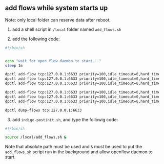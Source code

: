 ## add flows while system starts up
Note: only local folder can reserve data after reboot.

1. add a shell script in `/local` folder named `add_flows.sh`

2. add the following code:

```bash
#!/bin/sh


echo "wait for open flow daemon to start..."
sleep 1m

dpctl add-flow tcp:127.0.0.1:6633 priority=100,idle_timeout=0,hard_timeout=0,in_port=51,dl_type=0x800,nw_src=10.0.0.1/32,actions=mod_dl_dst:7c:fe:90:91:b7:70,output:8
dpctl add-flow tcp:127.0.0.1:6633 priority=100,idle_timeout=0,hard_timeout=0,in_port=51,dl_type=0x800,nw_src=10.0.0.2/32,actions=mod_dl_dst:7c:fe:90:91:b7:70,output:18
dpctl add-flow tcp:127.0.0.1:6633 priority=100,idle_timeout=0,hard_timeout=0,in_port=51,dl_type=0x800,nw_src=10.0.0.3/32,actions=mod_dl_dst:7c:fe:90:91:b7:70,output:38

dpctl add-flow tcp:127.0.0.1:6633 priority=100,idle_timeout=0,hard_timeout=0,in_port=8,actions=mod_dl_dst:e4:1d:2d:29:f0:40,output:51
dpctl add-flow tcp:127.0.0.1:6633 priority=100,idle_timeout=0,hard_timeout=0,in_port=18,actions=mod_dl_dst:e4:1d:2d:29:f0:40,output:51
dpctl add-flow tcp:127.0.0.1:6633 priority=100,idle_timeout=0,hard_timeout=0,in_port=28,actions=mod_dl_dst:e4:1d:2d:29:f0:40,output:51

dpctl dump-flows tcp:127.0.0.1:6633
```
3. add `indigo-postinit.sh`, and type the followig code:
```bash
#!/bin/sh

source /local/add_flows.sh &
```
Note that absolute path must be used and `&` must be used to put the `add_flows.sh` script run in the background and allow openflow daemon to start.
